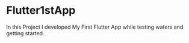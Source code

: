 # Flutter1stApp
In this Project I developed My First Flutter App while testing waters and getting started.
